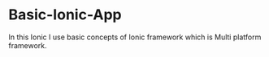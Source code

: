 # Basic-Ionic-App
In this Ionic I use basic concepts of Ionic framework which is Multi platform framework. 


<a href="https://imgflip.com/gif/48qmis"></a>
